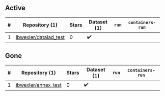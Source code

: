 ## Active
| # | Repository (1) | Stars | Dataset (1) | `run` | `containers-run` |
| --- | --- | --- | --- | --- | --- |
| 1 | [jbwexler/datalad_test](https://github.com/jbwexler/datalad_test) | 0 | :heavy_check_mark: |  |  |

## Gone
| # | Repository (1) | Stars | Dataset (1) | `run` | `containers-run` |
| --- | --- | --- | --- | --- | --- |
| 1 | [jbwexler/annex_test](https://github.com/jbwexler/annex_test) | 0 | :heavy_check_mark: |  |  |
